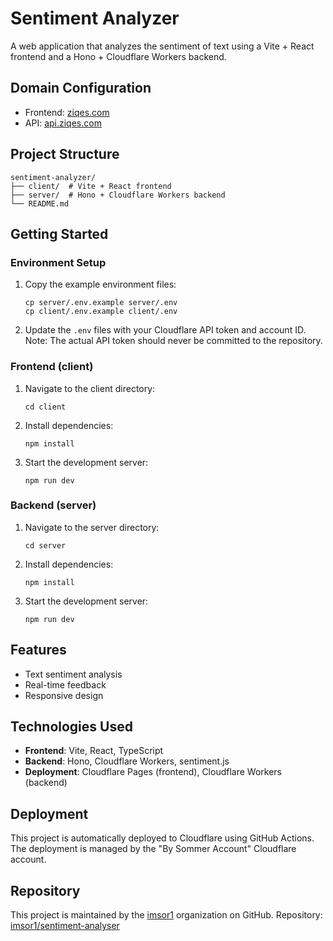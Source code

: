 # Sentiment Analyzer

A web application that analyzes the sentiment of text using a Vite + React frontend and a Hono + Cloudflare Workers backend.

## Domain Configuration

- Frontend: [ziqes.com](https://ziqes.com)
- API: [api.ziqes.com](https://api.ziqes.com)

## Project Structure

```
sentiment-analyzer/
├── client/  # Vite + React frontend
├── server/  # Hono + Cloudflare Workers backend
└── README.md
```

## Getting Started

### Environment Setup

1. Copy the example environment files:
   ```
   cp server/.env.example server/.env
   cp client/.env.example client/.env
   ```

2. Update the `.env` files with your Cloudflare API token and account ID.
   Note: The actual API token should never be committed to the repository.

### Frontend (client)

1. Navigate to the client directory:
   ```
   cd client
   ```

2. Install dependencies:
   ```
   npm install
   ```

3. Start the development server:
   ```
   npm run dev
   ```

### Backend (server)

1. Navigate to the server directory:
   ```
   cd server
   ```

2. Install dependencies:
   ```
   npm install
   ```

3. Start the development server:
   ```
   npm run dev
   ```

## Features

- Text sentiment analysis
- Real-time feedback
- Responsive design

## Technologies Used

- **Frontend**: Vite, React, TypeScript
- **Backend**: Hono, Cloudflare Workers, sentiment.js
- **Deployment**: Cloudflare Pages (frontend), Cloudflare Workers (backend)

## Deployment

This project is automatically deployed to Cloudflare using GitHub Actions. The deployment is managed by the "By Sommer Account" Cloudflare account.

## Repository

This project is maintained by the [imsor1](https://github.com/imsor1) organization on GitHub.
Repository: [imsor1/sentiment-analyser](https://github.com/imsor1/sentiment-analyser)
